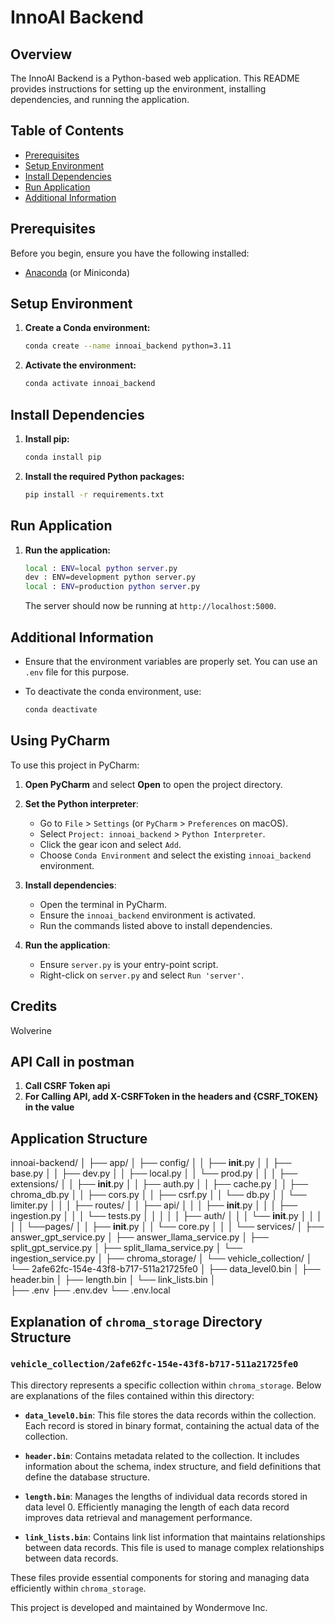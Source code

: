 # InnoAI Backend

## Overview

The InnoAI Backend is a Python-based web application. This README provides instructions for setting up the environment, installing dependencies, and running the application.

## Table of Contents

- [Prerequisites](#prerequisites)
- [Setup Environment](#setup-environment)
- [Install Dependencies](#install-dependencies)
- [Run Application](#run-application)
- [Additional Information](#additional-information)
  
## Prerequisites

Before you begin, ensure you have the following installed:

- [Anaconda](https://www.anaconda.com/products/individual) (or Miniconda)
  
## Setup Environment

1. **Create a Conda environment:**

    ```sh
    conda create --name innoai_backend python=3.11
    ```

2. **Activate the environment:**

    ```sh
    conda activate innoai_backend
    ```

## Install Dependencies

1. **Install pip:**

    ```sh
    conda install pip
    ```

2. **Install the required Python packages:**

    ```sh
    pip install -r requirements.txt
    ```

## Run Application

1. **Run the application:**

    ```sh
    local : ENV=local python server.py
    dev : ENV=development python server.py
    local : ENV=production python server.py
    ```

    The server should now be running at `http://localhost:5000`.

## Additional Information

- Ensure that the environment variables are properly set. You can use an `.env` file for this purpose.
- To deactivate the conda environment, use:

    ```sh
    conda deactivate
    ```

## Using PyCharm

To use this project in PyCharm:

1. **Open PyCharm** and select **Open** to open the project directory.
2. **Set the Python interpreter**:
    - Go to `File` > `Settings` (or `PyCharm` > `Preferences` on macOS).
    - Select `Project: innoai_backend` > `Python Interpreter`.
    - Click the gear icon and select `Add`.
    - Choose `Conda Environment` and select the existing `innoai_backend` environment.
3. **Install dependencies**:
    - Open the terminal in PyCharm.
    - Ensure the `innoai_backend` environment is activated.
    - Run the commands listed above to install dependencies.

4. **Run the application**:
    - Ensure `server.py` is your entry-point script.
    - Right-click on `server.py` and select `Run 'server'`.

## Credits

Wolverine

## API Call in postman 
1. **Call CSRF Token api**
2. **For Calling API, add X-CSRFToken in the headers and {CSRF_TOKEN} in the value**

## Application Structure

innoai-backend/
│
├── app/
│   ├── config/
│   │   ├── __init__.py
│   │   ├── base.py
│   │   ├── dev.py
│   │   ├── local.py
│   │   └── prod.py
│   │
│   ├── extensions/
│   │   ├── __init__.py
│   │   ├── auth.py
│   │   ├── cache.py
│   │   ├── chroma_db.py
│   │   ├── cors.py
│   │   ├── csrf.py
│   │   └── db.py
│   │   └── limiter.py
│   │
│   ├── routes/
│   │   ├── api/
│   │   │   ├── __init__.py
│   │   │   ├── ingestion.py
│   │   │   └── tests.py
│   │   │
│   │   ├── auth/
│   │   │   └── __init__.py
│   │   │
│   │   └──pages/
│   │       ├── __init__.py
│   │       └── core.py
│   │
│   └── services/
│       ├── answer_gpt_service.py
│       ├── answer_llama_service.py
│       ├── split_gpt_service.py
│       ├── split_llama_service.py
│       └── ingestion_service.py
│
├── chroma_storage/
│   └── vehicle_collection/
│       └── 2afe62fc-154e-43f8-b717-511a21725fe0
│            ├── data_level0.bin
│            ├── header.bin
│            ├── length.bin
│            └── link_lists.bin
│   
├── .env
├── .env.dev
└── .env.local

## Explanation of `chroma_storage` Directory Structure

### `vehicle_collection/2afe62fc-154e-43f8-b717-511a21725fe0`

This directory represents a specific collection within `chroma_storage`. Below are explanations of the files contained within this directory:

- **`data_level0.bin`**: This file stores the data records within the collection. Each record is stored in binary format, containing the actual data of the collection.

- **`header.bin`**: Contains metadata related to the collection. It includes information about the schema, index structure, and field definitions that define the database structure.

- **`length.bin`**: Manages the lengths of individual data records stored in data level 0. Efficiently managing the length of each data record improves data retrieval and management performance.

- **`link_lists.bin`**: Contains link list information that maintains relationships between data records. This file is used to manage complex relationships between data records.

These files provide essential components for storing and managing data efficiently within `chroma_storage`.










This project is developed and maintained by Wondermove Inc.

